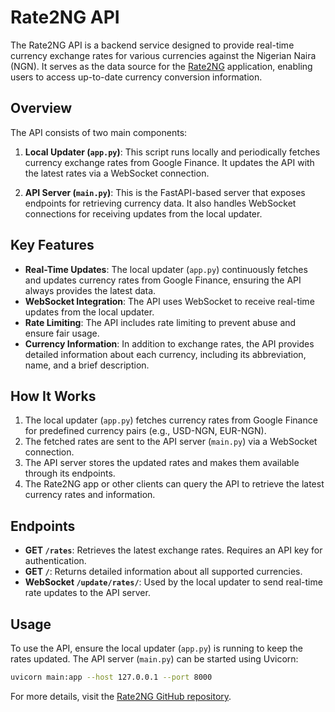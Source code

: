 
# Rate2NG API

The Rate2NG API is a backend service designed to provide real-time currency exchange rates for various currencies against the Nigerian Naira (NGN). It serves as the data source for the [Rate2NG](https://github.com/devfemibadmus/rate2ng) application, enabling users to access up-to-date currency conversion information.

## Overview

The API consists of two main components:

1. **Local Updater (`app.py`)**: This script runs locally and periodically fetches currency exchange rates from Google Finance. It updates the API with the latest rates via a WebSocket connection.

2. **API Server (`main.py`)**: This is the FastAPI-based server that exposes endpoints for retrieving currency data. It also handles WebSocket connections for receiving updates from the local updater.

## Key Features

- **Real-Time Updates**: The local updater (`app.py`) continuously fetches and updates currency rates from Google Finance, ensuring the API always provides the latest data.
- **WebSocket Integration**: The API uses WebSocket to receive real-time updates from the local updater.
- **Rate Limiting**: The API includes rate limiting to prevent abuse and ensure fair usage.
- **Currency Information**: In addition to exchange rates, the API provides detailed information about each currency, including its abbreviation, name, and a brief description.

## How It Works

1. The local updater (`app.py`) fetches currency rates from Google Finance for predefined currency pairs (e.g., USD-NGN, EUR-NGN).
2. The fetched rates are sent to the API server (`main.py`) via a WebSocket connection.
3. The API server stores the updated rates and makes them available through its endpoints.
4. The Rate2NG app or other clients can query the API to retrieve the latest currency rates and information.

## Endpoints

- **GET `/rates`**: Retrieves the latest exchange rates. Requires an API key for authentication.
- **GET `/`**: Returns detailed information about all supported currencies.
- **WebSocket `/update/rates/`**: Used by the local updater to send real-time rate updates to the API server.

## Usage

To use the API, ensure the local updater (`app.py`) is running to keep the rates updated. The API server (`main.py`) can be started using Uvicorn:

```bash
uvicorn main:app --host 127.0.0.1 --port 8000
```

For more details, visit the [Rate2NG GitHub repository](https://github.com/devfemibadmus/rate2ng).